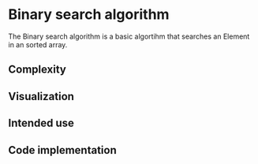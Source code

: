 # Binary search algorithm

The Binary search algorithm is a basic algortihm that searches an Element in an sorted array.

## Complexity

## Visualization

## Intended use

## Code implementation